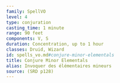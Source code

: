 ```yaml
---
family: SpellVO
level: 4
type: conjuration
casting_time: 1 minute
range: 90 feet
components: V, S
duration: Concentration, up to 1 hour
classes: Druid, Wizard
id: spells_vo.md#conjure-minor-elementals
title: Conjure Minor Elementals
alias: Invoquer des élémentaires mineurs
source: (SRD p128)
---
```


